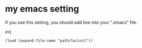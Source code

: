 my emacs setting
=====

If you use this setting, you should add line into your ".emacs" file.

ex) 

`(load (expand-file-name "path/to/init"))`
